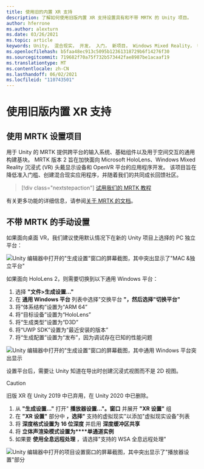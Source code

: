 ```yaml
---
title: 使用旧的内置 XR 支持
description: 了解如何使用旧版内置 XR 支持设置具有和不带 MRTK 的 Unity 项目。
author: hferrone
ms.author: alexturn
ms.date: 03/26/2021
ms.topic: article
keywords: Unity， 混合现实， 开发， 入门， 新项目， Windows Mixed Reality， UWP， XR， 性能， 旧版， mrtk
ms.openlocfilehash: b5faa48ec913c5095b12361318729b6f14276f30
ms.sourcegitcommit: 719682f70a75f732b573442fae8987be1acaaf19
ms.translationtype: MT
ms.contentlocale: zh-CN
ms.lasthandoff: 06/02/2021
ms.locfileid: "110743501"
---
```

# <a name="using-legacy-built-in-xr-support"></a>使用旧版内置 XR 支持

## <a name="setting-up-your-project-with-mrtk"></a>使用 MRTK 设置项目

用于 Unity 的 MRTK 提供跨平台的输入系统、基础组件以及用于空间交互的通用构建基块。 MRTK 版本 2 旨在加快面向 Microsoft HoloLens、Windows Mixed Reality 沉浸式 (VR) 头戴显示设备和 OpenVR 平台的应用程序开发。 该项目旨在降低准入门槛、创建混合现实应用程序，并随着我们的共同成长回馈社区。

> [!div class="nextstepaction"]
> [试用我们的 MRTK 教程](./tutorials/mr-learning-base-02.md?tabs=wsa)

有关更多功能的详细信息，请参阅[关于 MRTK 的文档](/windows/mixed-reality/mrtk-unity)。

## <a name="manual-setup-without-mrtk"></a>不带 MRTK 的手动设置

如果面向桌面 VR，我们建议使用默认情况下在新的 Unity 项目上选择的 PC 独立平台：

![Unity 编辑器中打开的"生成设置"窗口的屏幕截图，其中突出显示了"MAC &独立平台"](images/wmr-config-img-3.png)

如果面向 HoloLens 2，则需要切换到以下通用 Windows 平台：

1.  选择 **"文件>生成设置..."**
2.  在 **通用 Windows 平台** 列表中选择"交换平台 **"，然后选择"切换平台"**
3.  将“体系结构”设置为“ARM 64” 
4.  将“目标设备”设置为“HoloLens” 
5.  将“生成类型”设置为“D3D” 
6.  将“UWP SDK”设置为“最近安装的版本” 
7.  将“生成配置”设置为“发布”，因为调试存在已知的性能问题 

![Unity 编辑器中打开的"生成设置"窗口的屏幕截图，其中通用 Windows 平台突出显示](images/wmr-config-img-4.png)

设置平台后，需要让 Unity 知道在导出时创建[](../../design/app-views.md)沉浸式视图而不是 2D 视图。

> [!CAUTION]
> 旧版 XR 在 Unity 2019 中已弃用，在 Unity 2020 中已删除。

1. 从 **"生成设置..."** 打开" **播放器设置..."。窗口** 并展开 **"XR 设置"** 组
2. 在 **"XR 设置"** 部分中 **，选择"** 支持的虚拟现实"以添加"虚拟现实设备"列表
3. 将 **深度格式设置为** **16 位深度** 并启用 **深度缓冲区共享**
4. 将 **立体声渲染模式设置为****单通道实例**
5. 如果要 **使用全息远程处理** ，请选择"支持的 WSA 全息远程处理" 

![Unity 编辑器中打开的项目设置窗口的屏幕截图，其中突出显示了"播放器设置"部分](images/wmr-config-img-9.png)